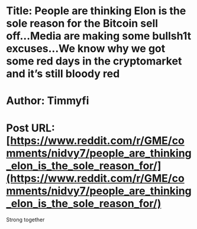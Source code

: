 # Title: People are thinking Elon is the sole reason for the Bitcoin sell off...Media are making some bullsh1t excuses...We know why we got some red days in the cryptomarket and it’s still bloody red
# Author: Timmyfi
# Post URL: [https://www.reddit.com/r/GME/comments/nidvy7/people_are_thinking_elon_is_the_sole_reason_for/](https://www.reddit.com/r/GME/comments/nidvy7/people_are_thinking_elon_is_the_sole_reason_for/)


Strong together